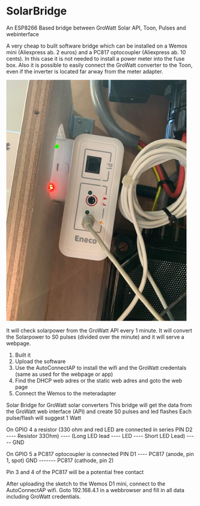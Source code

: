 # SolarBridge
An ESP8266 Based bridge between GroWatt Solar API, Toon, Pulses and webinterface


A very cheap to built software bridge which can be installed on a Wemos mini (Aliexpress ab. 2 euros) and a PC817 optocoupler (Aliexpress ab. 10 cents). In this case it is not needed to install a power meter into the fuse box. Also it is possible to easily connect the GroWatt converter to the Toon, even if the inverter is located far arway from the meter adapter.

![Image 1](https://github.com/oepi-loepi/SolarBridge/blob/Images/Images/IMG_0515.jpg)

It will check solarpower from the GroWatt API every 1 minute. It will convert the Solarpower to S0 pulses (divided over the minute) and it will serve a webpage.

1. Built it
2. Upload the software
3. Use the AutoConnectAP to install the wifi and the GroWatt credentals (same as used for the webpage or app)
4. Find the DHCP web adres or the static web adres and goto the web page
5. Connect the Wemos to the meteradapter

Solar Bridge for GroWatt solar converters
This bridge will get the data from the GroWatt web interface (API) and create S0 pulses and led flashes
Each pulse/flash will suggest 1 Watt

On GPIO 4 a resistor (330 ohm and red LED are connected in series
PIN D2 ---- Resistor 33Ohm) ---- (Long LED lead ---- LED ---- Short LED Lead) ----- GND

On GPIO 5 a PC817 optocoupler is connected
PIN D1 ---- PC817 (anode, pin 1, spot)
GND ------- PC817 (cathode, pin 2)

Pin 3 and 4 of the PC817 will be a potential free contact

After uploading the sketch to the Wemos D1 mini, connect to the AutoConnectAP wifi.
Goto 192.168.4.1 in a webbrowser and fill in all data including GroWatt credentials.

